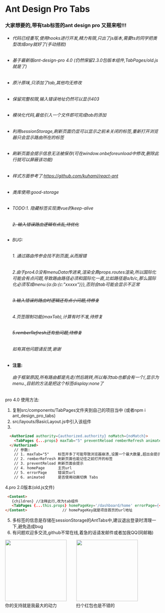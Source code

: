 # Ant Design Pro Tabs 

### 大家想要的,带有tab标签的ant design pro 又叕来啦!!!

- ###### 代码已经重写,使用hooks进行开发,精力有限,只出了js版本,需要ts的同学把类型改成any就好了(手动捂脸)

- ###### 基于最新版ant-design-pro 4.0 (仍然保留2.3.0包版本组件,TabPages/old.js就是了)

- ###### 原汁原味,只添加了tab,其他均无修改

- ###### 保留完整权限,输入错误地址仍然可以显示403

- ###### 模块化代码,最低引入一个文件即可完成tab的添加

- ###### 利用sessionStorage,刷新页面仍显可以显示之前未关闭的标签,重新打开浏览器只会显示路由所在的标签

- ###### 刷新页面会提示信息无法被保存(可在window.onbeforeunload中修改,删除此行就可以屏蔽该功能)

- ###### 样式方面参考了:https://github.com/kuhami/react-ant

- ###### 类库使用:good-storage

- ###### TODO:1. 隐藏标签实现类vue的keep-alive
  ######          ~~2. 输入错误路由逻辑有点乱,待优化~~
- ###### BUG:
  ######          1. 通过路由传参会找不到页面,从而报错

  ######          2.由于pro4.0没有menuData传进来,渲染全靠props.routes渲染,所以国际化可能会有点问题,导致路由路径必须和国际化一直,比如路径是a/b/c,那么国际化必须写成menu:{a:{b:{c:"xxxxx"}}},否则会tab可能会显示不正常

  ######          ~~3.输入错误的路由时逻辑还有点小问题,待修复~~

  ######          4.页签限制功能(maxTab),计算有时不准,待修复

  ######          ~~5.remberRefresh还有些问题,待修复~~

  ######          如有其他问题请反馈,谢谢

- ####  注意:
  ######          由于框架原因,所有路由都是先走/然后跳转,所以每次tab也都会有一个/,显示为menu.,目前的方法是把这个标签display:none了
  

pro 4.0 使用方法: 

1. 复制src/components/TabPages文件夹到自己的项目当中 (或者npm i ant_design_pro_tabs)
2. src/layouts/BasicLayout.js中引入该组件
3.  

  ```html
    <Authorized authority={authorized.authority} noMatch={noMatch}>
      <TabPages {...props} maxTab="5" preventReload remberRefresh animated homePage="/dashboard/analysis" errorPage="/exception/404" /> 
    </Authorized>
      // 参数:
      // 1. maxTab="5"    标签开多了可能导致浏览器崩溃,设置一个最大数量,超出会提示
      // 2. remberRefresh 刷新页面也能记住之前打开的标签
      // 3. preventReload 刷新页面会提示
      // 4. homePage      主页url
      // 5. errorPage     错误页url
      // 6. animated      是否使用动画切换 Tabs
  ```

4.pro 2.0版本(old.js文件)

  ```html
   <Content>
     {children} //注释此行,改为tab组件
     <TabPages {...this.props} homePageKey='/dashboard/home' errorPage={<NoAuth />} />
  </Content>				// homePageKey就是项目首页的url地址

  ```

5. 多标签的信息是存储在sessionStorage的AntTabs中,建议退出登录时清理一下,避免造成bug
6. 有问题欢迎多交流,github不常在线,着急的话请发邮件或者加我QQ(同邮箱)

<div>
<img src="https://gitee.com/Onces/images/raw/master/money.png" width=200>&nbsp;&nbsp;&nbsp;&nbsp;&nbsp;&nbsp;&nbsp;
<img src="https://gitee.com/Onces/images/raw/master/zhifubaohongbao.jpg" width=200>
<div>你的支持就是我最大的动力
&nbsp;&nbsp;&nbsp;&nbsp;&nbsp;&nbsp;&nbsp;&nbsp;&nbsp;&nbsp;&nbsp;&nbsp;&nbsp;&nbsp;
扫个红包也是不错的</div>   
</div>
